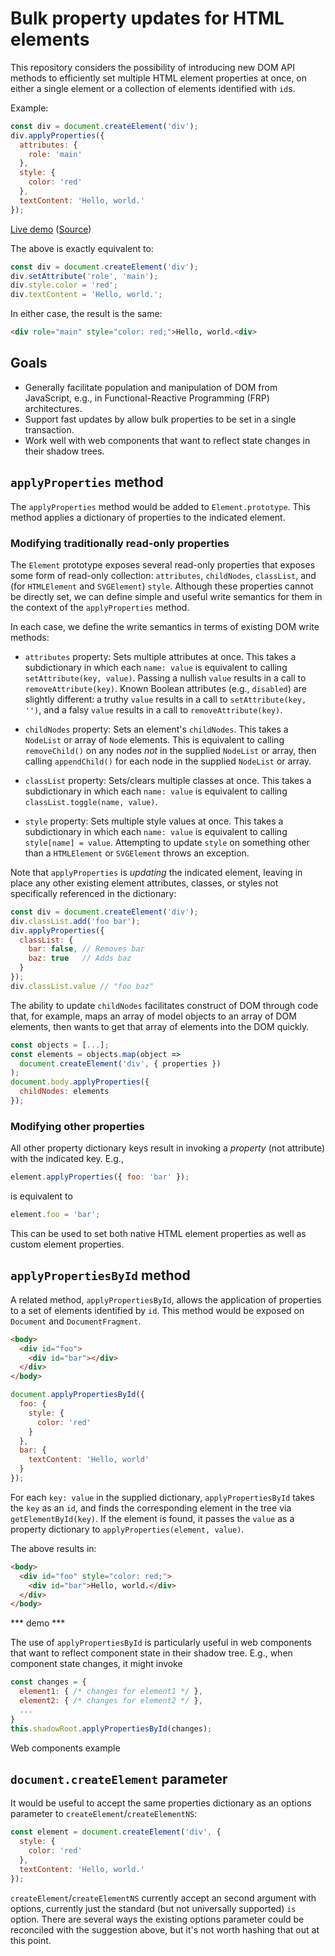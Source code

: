 # Bulk property updates for HTML elements

This repository considers the possibility of introducing new DOM API methods to efficiently set multiple HTML element properties at once, on either a single element or a collection of elements identified with `id`s.

Example:

```js
const div = document.createElement('div');
div.applyProperties({
  attributes: {
    role: 'main'
  },
  style: {
    color: 'red'
  },
  textContent: 'Hello, world.'
});
```

[Live demo](***link***) ([Source](***link***))

The above is exactly equivalent to:

```js
const div = document.createElement('div');
div.setAttribute('role', 'main');
div.style.color = 'red';
div.textContent = 'Hello, world.';
```

In either case, the result is the same:

```html
<div role="main" style="color: red;">Hello, world.<div>
```


## Goals

* Generally facilitate population and manipulation of DOM from JavaScript, e.g., in Functional-Reactive Programming (FRP) architectures.
* Support fast updates by allow bulk properties to be set in a single transaction.
* Work well with web components that want to reflect state changes in their shadow trees.


## `applyProperties` method

The `applyProperties` method would be added to `Element.prototype`. This method applies a dictionary of properties to the indicated element.


### Modifying traditionally read-only properties

The `Element` prototype exposes several read-only properties that exposes some form of read-only collection: `attributes`, `childNodes`, `classList`, and (for `HTMLElement` and `SVGElement`) `style`. Although these properties cannot be directly set, we can define simple and useful write semantics for them in the context of the `applyProperties` method.

In each case, we define the write semantics in terms of existing DOM write methods:

* `attributes` property: Sets multiple attributes at once. This takes a subdictionary in which each `name: value` is equivalent to calling `setAttribute(key, value)`. Passing a nullish `value` results in a call to `removeAttribute(key)`. Known Boolean attributes (e.g., `disabled`) are slightly different: a truthy `value` results in a call to `setAttribute(key, '')`, and a falsy `value` results in a call to `removeAttribute(key)`.

* `childNodes` property: Sets an element's `childNodes`. This takes a `NodeList` or array of `Node` elements. This is equivalent to calling `removeChild()` on any nodes _not_ in the supplied `NodeList` or array, then calling `appendChild()` for each node in the supplied `NodeList` or array.

* `classList` property: Sets/clears multiple classes at once. This takes a subdictionary in which each `name: value` is equivalent to calling `classList.toggle(name, value)`.

* `style` property: Sets multiple style values at once. This takes a subdictionary in which each `name: value` is equivalent to calling `style[name] = value`. Attempting to update `style` on something other than a `HTMLElement` or `SVGElement` throws an exception.

Note that `applyProperties` is _updating_ the indicated element, leaving in place any other existing element attributes, classes, or styles not specifically referenced in the dictionary:

```js
const div = document.createElement('div');
div.classList.add('foo bar');
div.applyProperties({
  classList: {
    bar: false, // Removes bar
    baz: true   // Adds baz
  }
});
div.classList.value // "foo baz"
```

The ability to update `childNodes` facilitates construct of DOM through code that, for example, maps an array of model objects to an array of DOM elements, then wants to get that array of elements into the DOM quickly.

```js
const objects = [...];
const elements = objects.map(object => 
  document.createElement('div', { properties })
);
document.body.applyProperties({
  childNodes: elements
});
```




### Modifying other properties

All other property dictionary keys result in invoking a _property_ (not attribute) with the indicated key. E.g.,

```js
element.applyProperties({ foo: 'bar' });
```

is equivalent to

```js
element.foo = 'bar';
```

This can be used to set both native HTML element properties as well as custom element properties.


## `applyPropertiesById` method

A related method, `applyPropertiesById`, allows the application of properties to a set of elements identified by `id`. This method would be exposed on `Document` and `DocumentFragment`.

```html
<body>
  <div id="foo">
    <div id="bar"></div>
  </div>
</body>
```

```js
document.applyPropertiesById({
  foo: {
    style: {
      color: 'red'
    }
  },
  bar: {
    textContent: 'Hello, world'
  }
});
```

For each `key: value` in the supplied dictionary, `applyPropertiesById` takes the `key` as an `id`, and finds the corresponding element in the tree via `getElementById(key)`. If the element is found, it passes the `value` as a property dictionary to `applyProperties(element, value)`.

The above results in:

```html
<body>
  <div id="foo" style="color: red;">
    <div id="bar">Hello, world.</div>
  </div>
</body>
```


*** demo ***

The use of `applyPropertiesById` is particularly useful in web components that want to reflect component state in their shadow tree. E.g., when component state changes, it might invoke

```js
const changes = {
  element1: { /* changes for element1 */ },
  element2: { /* changes for element2 */ },
  ...
}
this.shadowRoot.applyPropertiesById(changes);
```

Web components example


## `document.createElement` parameter

It would be useful to accept the same properties dictionary as an options parameter to `createElement`/`createElementNS`:

```js
const element = document.createElement('div', {
  style: {
    color: 'red'
  },
  textContent: 'Hello, world.'
});
```

`createElement`/`createElementNS` currently accept an second argument with options, currently just the standard (but not universally supported) `is` option. There are several ways the existing options parameter could be reconciled with the suggestion above, but it's not worth hashing that out at this point.
